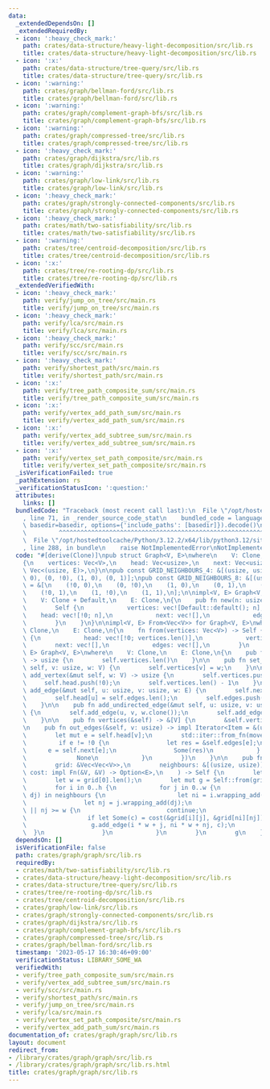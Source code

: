 ```yaml
---
data:
  _extendedDependsOn: []
  _extendedRequiredBy:
  - icon: ':heavy_check_mark:'
    path: crates/data-structure/heavy-light-decomposition/src/lib.rs
    title: crates/data-structure/heavy-light-decomposition/src/lib.rs
  - icon: ':x:'
    path: crates/data-structure/tree-query/src/lib.rs
    title: crates/data-structure/tree-query/src/lib.rs
  - icon: ':warning:'
    path: crates/graph/bellman-ford/src/lib.rs
    title: crates/graph/bellman-ford/src/lib.rs
  - icon: ':warning:'
    path: crates/graph/complement-graph-bfs/src/lib.rs
    title: crates/graph/complement-graph-bfs/src/lib.rs
  - icon: ':warning:'
    path: crates/graph/compressed-tree/src/lib.rs
    title: crates/graph/compressed-tree/src/lib.rs
  - icon: ':heavy_check_mark:'
    path: crates/graph/dijkstra/src/lib.rs
    title: crates/graph/dijkstra/src/lib.rs
  - icon: ':warning:'
    path: crates/graph/low-link/src/lib.rs
    title: crates/graph/low-link/src/lib.rs
  - icon: ':heavy_check_mark:'
    path: crates/graph/strongly-connected-components/src/lib.rs
    title: crates/graph/strongly-connected-components/src/lib.rs
  - icon: ':heavy_check_mark:'
    path: crates/math/two-satisfiability/src/lib.rs
    title: crates/math/two-satisfiability/src/lib.rs
  - icon: ':warning:'
    path: crates/tree/centroid-decomposition/src/lib.rs
    title: crates/tree/centroid-decomposition/src/lib.rs
  - icon: ':x:'
    path: crates/tree/re-rooting-dp/src/lib.rs
    title: crates/tree/re-rooting-dp/src/lib.rs
  _extendedVerifiedWith:
  - icon: ':heavy_check_mark:'
    path: verify/jump_on_tree/src/main.rs
    title: verify/jump_on_tree/src/main.rs
  - icon: ':heavy_check_mark:'
    path: verify/lca/src/main.rs
    title: verify/lca/src/main.rs
  - icon: ':heavy_check_mark:'
    path: verify/scc/src/main.rs
    title: verify/scc/src/main.rs
  - icon: ':heavy_check_mark:'
    path: verify/shortest_path/src/main.rs
    title: verify/shortest_path/src/main.rs
  - icon: ':x:'
    path: verify/tree_path_composite_sum/src/main.rs
    title: verify/tree_path_composite_sum/src/main.rs
  - icon: ':x:'
    path: verify/vertex_add_path_sum/src/main.rs
    title: verify/vertex_add_path_sum/src/main.rs
  - icon: ':x:'
    path: verify/vertex_add_subtree_sum/src/main.rs
    title: verify/vertex_add_subtree_sum/src/main.rs
  - icon: ':x:'
    path: verify/vertex_set_path_composite/src/main.rs
    title: verify/vertex_set_path_composite/src/main.rs
  _isVerificationFailed: true
  _pathExtension: rs
  _verificationStatusIcon: ':question:'
  attributes:
    links: []
  bundledCode: "Traceback (most recent call last):\n  File \"/opt/hostedtoolcache/Python/3.12.2/x64/lib/python3.12/site-packages/onlinejudge_verify/documentation/build.py\"\
    , line 71, in _render_source_code_stat\n    bundled_code = language.bundle(stat.path,\
    \ basedir=basedir, options={'include_paths': [basedir]}).decode()\n          \
    \         ^^^^^^^^^^^^^^^^^^^^^^^^^^^^^^^^^^^^^^^^^^^^^^^^^^^^^^^^^^^^^^^^^^^^^^^^^^^^^^^^^\n\
    \  File \"/opt/hostedtoolcache/Python/3.12.2/x64/lib/python3.12/site-packages/onlinejudge_verify/languages/rust.py\"\
    , line 288, in bundle\n    raise NotImplementedError\nNotImplementedError\n"
  code: "#[derive(Clone)]\npub struct Graph<V, E>\nwhere\n    V: Clone,\n    E: Clone,\n\
    {\n    vertices: Vec<V>,\n    head: Vec<usize>,\n    next: Vec<usize>,\n    edges:\
    \ Vec<(usize, E)>,\n}\n\npub const GRID_NEIGHBOURS_4: &[(usize, usize)] = &[(!0,\
    \ 0), (0, !0), (1, 0), (0, 1)];\npub const GRID_NEIGHBOURS_8: &[(usize, usize)]\
    \ = &[\n    (!0, 0),\n    (0, !0),\n    (1, 0),\n    (0, 1),\n    (!0, !0),\n\
    \    (!0, 1),\n    (1, !0),\n    (1, 1),\n];\n\nimpl<V, E> Graph<V, E>\nwhere\n\
    \    V: Clone + Default,\n    E: Clone,\n{\n    pub fn new(n: usize) -> Self {\n\
    \        Self {\n            vertices: vec![Default::default(); n],\n        \
    \    head: vec![!0; n],\n            next: vec![],\n            edges: vec![],\n\
    \        }\n    }\n}\n\nimpl<V, E> From<Vec<V>> for Graph<V, E>\nwhere\n    V:\
    \ Clone,\n    E: Clone,\n{\n    fn from(vertices: Vec<V>) -> Self {\n        Self\
    \ {\n            head: vec![!0; vertices.len()],\n            vertices,\n    \
    \        next: vec![],\n            edges: vec![],\n        }\n    }\n}\n\nimpl<V,\
    \ E> Graph<V, E>\nwhere\n    V: Clone,\n    E: Clone,\n{\n    pub fn size(&self)\
    \ -> usize {\n        self.vertices.len()\n    }\n\n    pub fn set_vertex(&mut\
    \ self, v: usize, w: V) {\n        self.vertices[v] = w;\n    }\n\n    pub fn\
    \ add_vertex(&mut self, w: V) -> usize {\n        self.vertices.push(w);\n   \
    \     self.head.push(!0);\n        self.vertices.len() - 1\n    }\n\n    pub fn\
    \ add_edge(&mut self, u: usize, v: usize, w: E) {\n        self.next.push(self.head[u]);\n\
    \        self.head[u] = self.edges.len();\n        self.edges.push((v, w));\n\
    \    }\n\n    pub fn add_undirected_edge(&mut self, u: usize, v: usize, w: E)\
    \ {\n        self.add_edge(u, v, w.clone());\n        self.add_edge(v, u, w);\n\
    \    }\n\n    pub fn vertices(&self) -> &[V] {\n        &self.vertices\n    }\n\
    \n    pub fn out_edges(&self, v: usize) -> impl Iterator<Item = &(usize, E)> {\n\
    \        let mut e = self.head[v];\n        std::iter::from_fn(move || {\n   \
    \         if e != !0 {\n                let res = &self.edges[e];\n          \
    \      e = self.next[e];\n                Some(res)\n            } else {\n  \
    \              None\n            }\n        })\n    }\n\n    pub fn from_grid(\n\
    \        grid: &Vec<Vec<V>>,\n        neighbours: &[(usize, usize)],\n       \
    \ cost: impl Fn(&V, &V) -> Option<E>,\n    ) -> Self {\n        let h = grid.len();\n\
    \        let w = grid[0].len();\n        let mut g = Self::from(grid.into_iter().flatten().cloned().collect::<Vec<_>>());\n\
    \        for i in 0..h {\n            for j in 0..w {\n                for &(di,\
    \ dj) in neighbours {\n                    let ni = i.wrapping_add(di);\n    \
    \                let nj = j.wrapping_add(dj);\n                    if ni >= h\
    \ || nj >= w {\n                        continue;\n                    }\n   \
    \                 if let Some(c) = cost(&grid[i][j], &grid[ni][nj]) {\n      \
    \                  g.add_edge(i * w + j, ni * w + nj, c);\n                  \
    \  }\n                }\n            }\n        }\n        g\n    }\n}\n"
  dependsOn: []
  isVerificationFile: false
  path: crates/graph/graph/src/lib.rs
  requiredBy:
  - crates/math/two-satisfiability/src/lib.rs
  - crates/data-structure/heavy-light-decomposition/src/lib.rs
  - crates/data-structure/tree-query/src/lib.rs
  - crates/tree/re-rooting-dp/src/lib.rs
  - crates/tree/centroid-decomposition/src/lib.rs
  - crates/graph/low-link/src/lib.rs
  - crates/graph/strongly-connected-components/src/lib.rs
  - crates/graph/dijkstra/src/lib.rs
  - crates/graph/complement-graph-bfs/src/lib.rs
  - crates/graph/compressed-tree/src/lib.rs
  - crates/graph/bellman-ford/src/lib.rs
  timestamp: '2023-05-17 16:30:46+09:00'
  verificationStatus: LIBRARY_SOME_WA
  verifiedWith:
  - verify/tree_path_composite_sum/src/main.rs
  - verify/vertex_add_subtree_sum/src/main.rs
  - verify/scc/src/main.rs
  - verify/shortest_path/src/main.rs
  - verify/jump_on_tree/src/main.rs
  - verify/lca/src/main.rs
  - verify/vertex_set_path_composite/src/main.rs
  - verify/vertex_add_path_sum/src/main.rs
documentation_of: crates/graph/graph/src/lib.rs
layout: document
redirect_from:
- /library/crates/graph/graph/src/lib.rs
- /library/crates/graph/graph/src/lib.rs.html
title: crates/graph/graph/src/lib.rs
---
```

